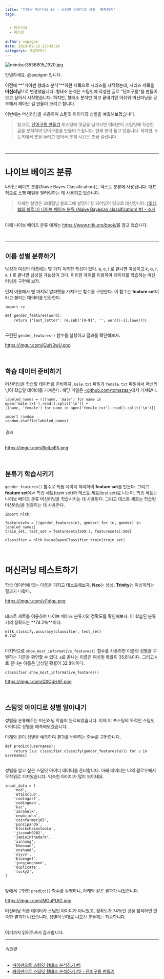 ```yaml
---
title: '파이썬 머신러닝 #3 - 스팀잇 아이디로 성별  예측하기'
tags:
  
  
  - 머신러닝
  - 파이썬
  
author: anpigon
date: 2018-09-15 22:43:24
categorys: 개발이야기
---
```


![mindset3536805_1920.jpg](https://files.steempeak.com/file/steempeak/anpigon/2TR0dGML-mindset-3536805_1920.jpg)

안녕하세요. @anpigon 입니다.

이전에 **"파이썬 형태소 분석"**이란 제목으로 시리즈를 시작했는데, 시리즈 제목을 **머신러닝**으로 변경했습니다. 형태소 분석은 스팀잇에 작성한 글로 "단어구름"를 만들어보고 싶어서 시작했습니다. 하지만, 형태소 분석만 하고 끝내기엔 아쉬워 머신러닝을 공부해서 재미난 걸 만들어 보려고 합니다.

이번에는 머신러닝을 사용하여 스팀잇 아이디의 성별을 예측해보겠습니다.

> 참고로, [단어구름 만들기](https://steemit.com/busy/@anpigon/2) 포스팅에 댓글을 남기시면 여러분이 스팀잇에 작성한 글을 분석하여 단어구름를 만들어 드립니다. 현재 봇이 돌고 있습니다. 하지만, 노트북에서 봇을 돌리고 있어서 분석 시간은 조금 걸립니다.



<br><hr>

# 나이브 베이즈 분류

나이브 베이즈 분류(Naïve Bayes Classification)는 텍스트 분류에 사용됩니다. 대표적으로 스팸 메일을 필터링하는 데 사용되고 있습니다. 

> 자세한 설명은 조대협님 블로그에 설명이 잘 되어있어 링크로 대신합니다.
[[조대협의 블로그] 나이브 베이즈 분류 (Naive Bayesian classification) #1 - 소개](http://bcho.tistory.com/1010)

<br>아래 나이브 베이즈 분류 예제는 <https://www.nltk.org/book/>를 참고 했습니다.

<br><hr>

## 이름 성별 분류하기

남성과 여성의 이름에는 몇 가지 독특한 특성이 있다. a, e, i 로 끝나면 여성이고 k, o, r, s, t 로 끝나면 남성일 가능성이 크다. 이러한 차이를 이용하여 데이터를 학습하는 머신러닝을 구현해 보자.

먼저 이름에서 맨 마지막 알파벳을 가져오는 함수를 구현한다. 이 함수는 **feature set**이라고 불리는 데이터를 반환한다.

```
import re

def gender_features(word):
    return ｛'last_letter': re.sub('[0-9]', '', word)[-1].lower()｝
```

<br>구현된 `gender_features()` 함수를 실행하고 결과를 확인해보자.

https://imgur.com/jQuN3wU.png

<br>

## 학습 데이터 준비하기

머신러닝을 학습할 데이터를 준비하자. `male.txt` 파일과 `female.txt` 파일에서 머신러닝이 학습할 데이터를 가져온다. 해당 파일은 [<github.com/tomazas>](https://github.com/tomazas/py-nltk-dev/tree/master/archives)에서 가져왔다.

```
labeled_names = ([(name, 'male') for name in open('male.txt').read().split('\n')] +
[(name, 'female') for name in open('female.txt').read().split('\n')])

import random
random.shuffle(labeled_names)
```
###### 결과
https://imgur.com/BgiLpEK.png

<br>

## 분류기 학습시키기

`gender_features()` 함수로 학습 데이터 처리하여 **feature set**를 만든다. 그리고 **feature set**에서 학습 세트(train set)와 테스트 세트(test set)로 나눈다. 학습 세트는 나이브 베이즈 분류 머신러닝을 학습시키는 데 사용된다. 그리고 테스트 세트는 학습된 머신러닝을 검증하는 데 사용한다.

```
import nltk

featuresets = [(gender_features(n), gender) for (n, gender) in labeled_names]
train_set, test_set = featuresets[500:], featuresets[:500]

classifier = nltk.NaiveBayesClassifier.train(train_set)
```

<br>

# 머신러닝 테스트하기

학습 데이터에 없는 이름을 가지고 테스트해보자. **Neo**는 남성, **Trinity**는 여성이라는 결과가 나왔다.

https://imgur.com/vl1pIgu.png

<br>테스트 세트를 이용하여 나이브 베이즈 분류기의 정확도를 확인해보자. 이 학습된 분류기의 정확도는 **74.2％**이다.

```
nltk.classify.accuracy(classifier, test_set)
0.742
```

<br>마지막으로 `show_most_informative_features()` 함수를 사용하면 이름의 성별을 구별하는 기준을 확인할 수 있다. `a`로 끝나는 이름은 여성일 확률이 35.8％이다. 그리고 `k`로 끝나는 이름은 남성일 확률이 32.8％이다.

```
classifier.show_most_informative_features()
```

https://imgur.com/QXOgHAF.png

<br>

## 스팀잇 아이디로 성별 알아내기

성별을 분류해주는 머신러닝 학습이 완료되었습니다. 이제 이 포스팅의 목적인 스팀잇 아이디로 성별을 예측해보겠습니다.

아래와 같이 성별을 예측하여 결과를 반환하는 함수를 구현합니다.

```
def predict(usernames):
    return [｛u: classifier.classify(gender_features(u))｝ for u in usernames]
```

<br>성별을 알고 싶은 스팀잇 아이디 데이터를 준비합니다. 아래 데이터는 나의 팔로우에서 무작위로 가져왔습니다. 익숙한 아이디가 많이 보이네요.


```
input_data = [
    'ned', 
    'etainclub',
    'codingart',
    'codingman',
    'ksc',
    'imrahelk', 
    'newbijohn', 
    'coinfarmer165', 
    'ponzipanda',
    'blockchainstudio',
    'jisoooh0202',
    'jamieinthedark',
    'xinnong',
    'bbooaae',
    'onehand',            
    'osyvv',
    'bluengel',
    'jungjunghoon',
    'duplicate',
    'lucky2',       
]
```

<br>앞에서 구현한 `predict()` 함수를 실행하니, 아래와 같은 결과가 나왔습니다.

https://imgur.com/MOuPUtG.png

머신러닝 학습 데이터가 스팀잇 아이디가 아니었고, 정확도가 74％인 것을 참작하면 만족한 결과가 나왔습니다. 성별이 반대로 나오신 분들께는 죄송합니다.


<br>여기까지 읽어주셔서 감사합니다.
___ 

###### 이전글

* [파이썬으로 스팀잇 형태소 분석하기 #1](https://steemit.com/busy/@anpigon/5s1aam)
* [파이썬으로 스팀잇 형태소 분석하기 #2 - 단어구름 만들기](https://steemit.com/busy/@anpigon/2)




